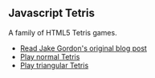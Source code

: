 ## Javascript Tetris

A family of HTML5 Tetris games.

* [Read Jake Gordon's original blog post](https://codeincomplete.com/articles/javascript-tetris/)
* [Play normal Tetris](https://quuxplusone.github.io/HatTetris/square.html)
* [Play triangular Tetris](https://quuxplusone.github.io/HatTetris/triangular.html)
